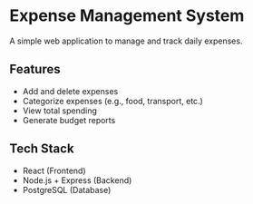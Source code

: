 # Expense Management System

A simple web application to manage and track daily expenses.

## Features

- Add and delete expenses
- Categorize expenses (e.g., food, transport, etc.)
- View total spending
- Generate budget reports

## Tech Stack

- React (Frontend)
- Node.js + Express (Backend)
- PostgreSQL (Database)
